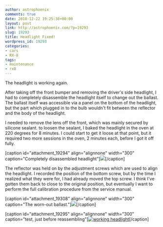 ```yaml
---
author: astrophoenix
comments: true
date: 2010-12-22 19:25:38+00:00
layout: post
link: http://astrophoenix.com/?p=19293
slug: 19293
title: Headlight Fixed!
wordpress_id: 19293
categories:
- cars
- RX-8
tags:
- maintenance
- rx8
---
```


The headlight is working again.

After taking off the front bumper and removing the driver's side headlight, I had to completely disassemble the headlight itself to change out the ballast. The ballast itself was accessible via a panel on the bottom of the headlight, but the part which plugged in to the bulb wouldn't fit between the reflector and the body of the headlight.

I needed to remove the lens off the front, which was mainly secured by silicone sealant. to loosen the sealant, I baked the headlight in the oven at 220 degrees for 8 minutes. I could start to get it loose at that point, but it required two more sessions in the oven, 2 minutes each, before I got it off fully.

[caption id="attachment_19294" align="alignnone" width="300" caption="Completely disassembled headlight"][![](/wp-uploads/astrophoenix/2010/12/IMG_0908-300x224.jpg)](/wp-uploads/astrophoenix/2010/12/IMG_0908.jpg)[/caption]

The reflector was held on by the adjustment screws which are used to align the headlight. I recorded the position of the bottom screw, but by the time I realized what they were for, I had already moved the top screw. I think I've gotten them back to close to the original position, but eventually I want to perform the full calibration procedure from the service manual.

[caption id="attachment_19308" align="alignnone" width="300" caption="The worn-out ballast."][![](/wp-uploads/astrophoenix/2010/12/IMG_0923-300x224.jpg)](/wp-uploads/astrophoenix/2010/12/IMG_0923.jpg)[/caption]

[caption id="attachment_19295" align="alignnone" width="300" caption="test, just before reassembling"][![working headlight](/wp-uploads/astrophoenix/2010/12/IMG_0910-300x224.jpg)](/wp-uploads/astrophoenix/2010/12/IMG_0910.jpg)[/caption]
